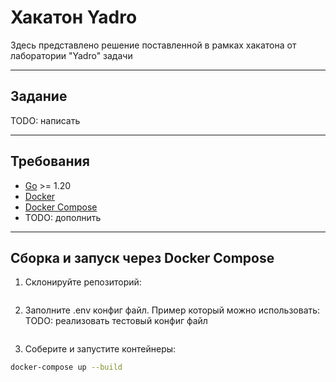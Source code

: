 # Хакатон Yadro

Здесь представлено решение поставленной в рамках хакатона от лаборатории "Yadro" задачи

---

## Задание

TODO: написать

---

## Требования

- [Go](https://golang.org/) >= 1.20
- [Docker](https://www.docker.com/)
- [Docker Compose](https://docs.docker.com/compose/)
- TODO: дополнить

---

## Сборка и запуск через Docker Compose

1. Склонируйте репозиторий:

```bash

```

2. Заполните .env конфиг файл. Пример который можно использовать:
TODO: реализовать тестовый конфиг файл
```

```

3. Соберите и запустите контейнеры:
```bash
docker-compose up --build
```